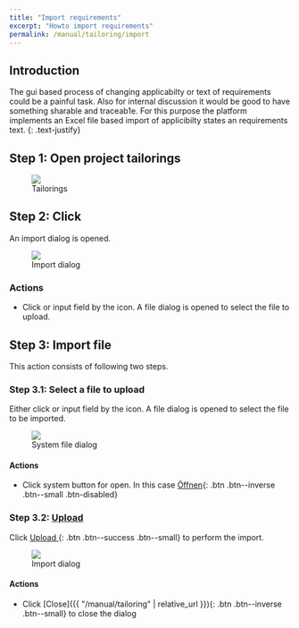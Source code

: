 ```yaml
---
title: "Import requirements"
excerpt: "Howto import requirements"
permalink: /manual/tailoring/import
---
```

## Introduction

The gui based process of changing applicabilty or text of requirements could be a painful task. 
Also for internal discussion it would be good to have something sharable and traceab1e. 
For this purpose the platform implements an Excel file based import of applicibilty states an requirements text.
{: .text-justify}

## Step 1: Open project tailorings

<figure>
    <a href="{{ '/assets/images/tailoring/home.png' | relative_url }}"><img src="{{ '/assets/images/tailoring/home.png' | relative_url }}"></a>
    <figcaption>Tailorings</figcaption>
</figure>

## Step 2: Click <span class="mdi mdi-microsoft-excel"></span>

An import dialog is opened.

<figure>
    <a href="{{ '/assets/images/tailoring/import/dialog.png' | relative_url }}"><img src="{{ '/assets/images/tailoring/import/dialog.png' | relative_url }}"></a>
    <figcaption>Import dialog</figcaption>
</figure>

### Actions

- Click <span class="mdi mdi-paperclip"></span> or input field by the icon. A file dialog is opened to select the file to upload.

## Step 3: Import file

This action consists of following two steps.

### Step 3.1: Select a file to upload

Either click <span class="mdi mdi-paperclip"></span> or input field by the icon. A file dialog is opened to select the file to be imported.

<figure>
    <a href="{{ '/assets/images/tailoring/import/filedialog.png' | relative_url }}"><img src="{{ '/assets/images/tailoring/import/filedialog.png' | relative_url }}"></a>
    <figcaption>System file dialog</figcaption>
</figure>

#### Actions

- Click system button for open. In this case [Öffnen](){: .btn .btn--inverse .btn--small .btn-disabled}


### Step 3.2: [Upload <span class="mdi mdi-cloud-upload theme--dark"></span>]()

Click [Upload <span class="mdi mdi-cloud-upload theme--dark"></span>](){: .btn .btn--success .btn--small} to perform the import.

<figure>
    <a href="{{ '/assets/images/tailoring/import/dialog.png' | relative_url }}"><img src="{{ '/assets/images/tailoring/import/dialog.png' | relative_url }}"></a>
    <figcaption>Import dialog</figcaption>
</figure>

#### Actions

- Click [Close]({{ "/manual/tailoring" | relative_url }}){: .btn .btn--inverse .btn--small} to close the dialog

